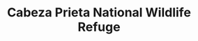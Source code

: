 ---
layout: repo
title: "Cabeza Prieta National Wildlife Refuge"
id: 12712
permalink: repos/12712/
---